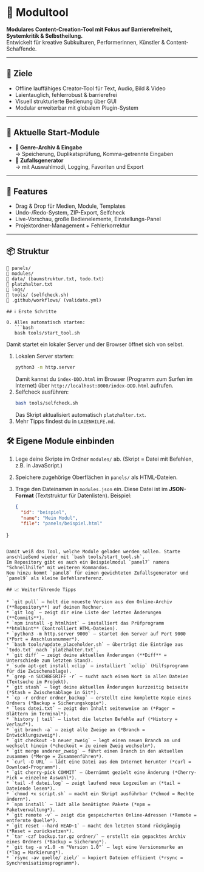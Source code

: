 # 🧰 Modultool

**Modulares Content-Creation-Tool mit Fokus auf Barrierefreiheit, Systemkritik & Selbstheilung.**  
Entwickelt für kreative Subkulturen, Performerinnen, Künstler & Content-Schaffende.

---

## 🎯 Ziele

- Offline lauffähiges Creator-Tool für Text, Audio, Bild & Video
- Laientauglich, fehlerrobust & barrierefrei
- Visuell strukturierte Bedienung über GUI
- Modular erweiterbar mit globalem Plugin-System

---

## 🧩 Aktuelle Start-Module

- **🎲 Genre-Archiv & Eingabe**  
  → Speicherung, Duplikatsprüfung, Komma-getrennte Eingaben  
- **🧠 Zufallsgenerator**  
  → mit Auswahlmodi, Logging, Favoriten und Export

---

## 🧠 Features

- Drag & Drop für Medien, Module, Templates
- Undo-/Redo-System, ZIP-Export, Selfcheck
- Live-Vorschau, große Bedienelemente, Einstellungs-Panel
- Projektordner-Management + Fehlerkorrektur

---

## 📦 Struktur

```text
📁 panels/
📁 modules/
📁 data/ (baumstruktur.txt, todo.txt)
📄 platzhalter.txt
📁 logs/
📁 tools/ (selfcheck.sh)
📁 .github/workflows/ (validate.yml)

## ℹ️ Erste Schritte

0. Alles automatisch starten:
   ```bash
   bash tools/start_tool.sh
   ```
   Damit startet ein lokaler Server und der Browser öffnet sich von selbst.
1. Lokalen Server starten:
   ```bash
   python3 -m http.server
   ```
   Damit kannst du `index-DDD.html` im Browser (Programm zum Surfen im Internet) über `http://localhost:8000/index-DDD.html` aufrufen.
2. Selfcheck ausführen:
   ```bash
   bash tools/selfcheck.sh
   ```
   Das Skript aktualisiert automatisch `platzhalter.txt`.
3. Mehr Tipps findest du in `LAIENHILFE.md`.

## 🛠 Eigene Module einbinden

1. Lege deine Skripte im Ordner `modules/` ab. (Skript = Datei mit Befehlen, z.B. in JavaScript.)
2. Speichere zugehörige Oberflächen in `panels/` als HTML-Dateien.
3. Trage den Dateinamen in `modules.json` ein. Diese Datei ist im **JSON-Format** (Textstruktur für Datenlisten). Beispiel:

   ```json
   {
     "id": "beispiel",
     "name": "Mein Modul",
     "file": "panels/beispiel.html"
  }
  ```

Damit weiß das Tool, welche Module geladen werden sollen. Starte anschließend wieder mit `bash tools/start_tool.sh`.
Im Repository gibt es auch ein Beispielmodul `panel7` namens "Schnellhilfe" mit weiteren Kommandos.
Neu hinzu kommt `panel8` für einen gewichteten Zufallsgenerator und `panel9` als kleine Befehlsreferenz.

## 📈 Weiterführende Tipps

* `git pull` – holt die neueste Version aus dem Online-Archiv (**Repository**) auf deinen Rechner.
* `git log` – zeigt dir eine Liste der letzten Änderungen (**Commits**).
* `npm install -g htmlhint` – installiert das Prüfprogramm **htmlhint** (kontrolliert HTML-Dateien).
* `python3 -m http.server 9000` – startet den Server auf Port 9000 (*Port = Anschlussnummer*).
* `bash tools/update_placeholder.sh` – überträgt die Einträge aus `todo.txt` nach `platzhalter.txt`.
* `git diff` – zeigt deine aktuellen Änderungen (**Diff** = Unterschiede zum letzten Stand).
* `sudo apt-get install xclip` – installiert `xclip` (Hilfsprogramm für die Zwischenablage).
* `grep -n SUCHBEGRIFF -r` – sucht nach einem Wort in allen Dateien (Textsuche im Projekt).
* `git stash` – legt deine aktuellen Änderungen kurzzeitig beiseite (*Stash = Zwischenablage in Git*).
* `cp -r ordner ordner_backup` – erstellt eine komplette Kopie eines Ordners (*Backup = Sicherungskopie*).
* `less datei.txt` – zeigt den Inhalt seitenweise an (*Pager = Blättern im Terminal*).
* `history | tail` – listet die letzten Befehle auf (*History = Verlauf*).
* `git branch -a` – zeigt alle Zweige an (*Branch = Entwicklungszweig*).
* `git checkout -b neuer_zweig` – legt einen neuen Branch an und wechselt hinein (*checkout = zu einem Zweig wechseln*).
* `git merge anderer_zweig` – führt einen Branch in den aktuellen zusammen (*Merge = Zusammenführen*).
* `curl -O URL` – lädt eine Datei aus dem Internet herunter (*curl = Download-Programm*).
* `git cherry-pick COMMIT` – übernimmt gezielt eine Änderung (*Cherry-Pick = einzelne Auswahl*).
* `tail -f datei.log` – zeigt laufend neue Logzeilen an (*tail = Dateiende lesen*).
* `chmod +x script.sh` – macht ein Skript ausführbar (*chmod = Rechte ändern*).
* `npm install` – lädt alle benötigten Pakete (*npm = Paketverwaltung*).
* `git remote -v` – zeigt die gespeicherten Online-Adressen (*Remote = entfernte Quelle*).
* `git reset --hard HEAD~1` – macht den letzten Stand rückgängig (*Reset = zurücksetzen*).
* `tar -czf backup.tar.gz ordner/` – erstellt ein gepacktes Archiv eines Ordners (*Backup = Sicherung*).
* `git tag -a v1.0 -m "Version 1.0"` – legt eine Versionsmarke an (*Tag = Markierung*).
* `rsync -av quelle/ ziel/` – kopiert Dateien effizient (*rsync = Synchronisationsprogramm*).
